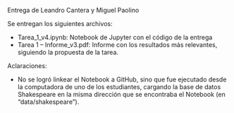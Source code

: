 Entrega de Leandro Cantera y Miguel Paolino

Se entregan los siguientes archivos:
- Tarea_1_v4.ipynb: Notebook de Jupyter con el código de la entrega
- Tarea 1 – Informe_v3.pdf: Informe con los resultados más relevantes, siguiendo la propuesta de la tarea.

Aclaraciones:
- No se logró linkear el Notebook a GitHub, sino que fue ejecutado desde la computadora de uno de los estudiantes, cargando la base de datos Shakespeare en la misma dirección que se encontraba el Notebook (en “data/shakespeare”).
